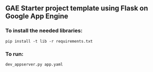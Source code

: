 ## GAE Starter project template using Flask on Google App Engine


### To install the needed libraries:
    
    pip install -t lib -r requirements.txt

### To run:

    dev_appserver.py app.yaml
